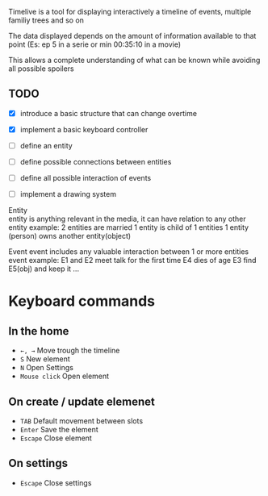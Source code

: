 Timelive is a tool for displaying interactively a timeline of events, multiple familiy trees and so on

The data displayed depends on the amount of information available to that point (Es: ep 5 in a serie or min 00:35:10 in a movie)

This allows a complete understanding of what can be known while avoiding all possible spoilers



## TODO
- [x] introduce a basic structure that can change overtime
- [x] implement a basic keyboard controller
- [ ] define an entity
- [ ] define possible connections between entities
- [ ] define all possible interaction of events
- [ ] implement a drawing system





Entity  
entity is anything relevant in the media, it can have relation to any other entity example:
2 entities are married
1 entity is child of 1 entities
1 entity (person) owns another entity(object)



Event
event includes any valuable interaction between 1 or more entities
event example:
E1 and E2 meet talk for the first time
E4 dies of age
E3 find E5(obj) and keep it
...

















# Keyboard commands
## In the home
- ```←, →``` Move trough the timeline
- ```S``` New element
- ```N``` Open Settings
- ```Mouse click``` Open element

## On create / update elemenet
- ```TAB``` Default movement between slots
- ```Enter``` Save the element
- ```Escape``` Close element

## On settings
- ```Escape``` Close settings
